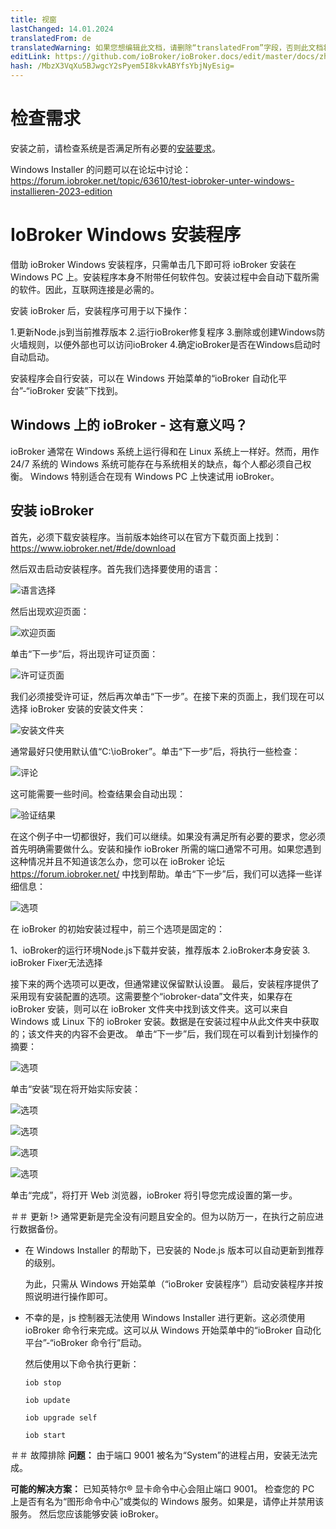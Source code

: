 ```yaml
---
title: 视窗
lastChanged: 14.01.2024
translatedFrom: de
translatedWarning: 如果您想编辑此文档，请删除“translatedFrom”字段，否则此文档将再次自动翻译
editLink: https://github.com/ioBroker/ioBroker.docs/edit/master/docs/zh-cn/install/windows.md
hash: /MbzX3VqXu5BJwgcY2sPyem5I8kvkABYfsYbjNyEsig=
---
```

# 检查需求
安装之前，请检查系统是否满足所有必要的[安装要求](./requirements.md)。

Windows Installer 的问题可以在论坛中讨论：https://forum.iobroker.net/topic/63610/test-iobroker-unter-windows-installieren-2023-edition

# IoBroker Windows 安装程序
借助 ioBroker Windows 安装程序，只需单击几下即可将 ioBroker 安装在 Windows PC 上。安装程序本身不附带任何软件包。安装过程中会自动下载所需的软件。因此，互联网连接是必需的。

安装 ioBroker 后，安装程序可用于以下操作：

1.更新Node.js到当前推荐版本
2.运行ioBroker修复程序
3.删除或创建Windows防火墙规则，以便外部也可以访问ioBroker
4.确定ioBroker是否在Windows启动时自动启动。

安装程序会自行安装，可以在 Windows 开始菜单的“ioBroker 自动化平台”-“ioBroker 安装”下找到。

## Windows 上的 ioBroker - 这有意义吗？
ioBroker 通常在 Windows 系统上运行得和在 Linux 系统上一样好。然而，用作 24/7 系统的 Windows 系统可能存在与系统相关的缺点，每个人都必须自己权衡。
Windows 特别适合在现有 Windows PC 上快速试用 ioBroker。

## 安装 ioBroker
首先，必须下载安装程序。当前版本始终可以在官方下载页面上找到：https://www.iobroker.net/#de/download

然后双击启动安装程序。首先我们选择要使用的语言：

![语言选择](../../de/install/media/windows/InstallWin_language.png "语言选择")

然后出现欢迎页面：

![欢迎页面](../../de/install/media/windows/InstallWin_welcome.png "欢迎页面")

单击“下一步”后，将出现许可证页面：

![许可证页面](../../de/install/media/windows/InstallWin_license.png "许可证页面")

我们必须接受许可证，然后再次单击“下一步”。在接下来的页面上，我们现在可以选择 ioBroker 安装的安装文件夹：

![安装文件夹](../../de/install/media/windows/InstallWin_folder.png "安装文件夹")

通常最好只使用默认值“C:\ioBroker”。单击“下一步”后，将执行一些检查：

![评论](../../de/install/media/windows/InstallWin_check.png "评论")

这可能需要一些时间。检查结果会自动出现：

![验证结果](../../de/install/media/windows/InstallWin_checkresult.png "验证结果")

在这个例子中一切都很好，我们可以继续。如果没有满足所有必要的要求，您必须首先明确需要做什么。安装和操作 ioBroker 所需的端口通常不可用。如果您遇到这种情况并且不知道该怎么办，您可以在 ioBroker 论坛 https://forum.iobroker.net/ 中找到帮助。单击“下一步”后，我们可以选择一些详细信息：

![选项](../../de/install/media/windows/InstallWin_options.png "选项")

在 ioBroker 的初始安装过程中，前三个选项是固定的：

1、ioBroker的运行环境Node.js下载并安装，推荐版本
2.ioBroker本身安装
3. ioBroker Fixer无法选择

接下来的两个选项可以更改，但通常建议保留默认设置。
最后，安装程序提供了采用现有安装配置的选项。这需要整个“iobroker-data”文件夹，如果存在 ioBroker 安装，则可以在 ioBroker 文件夹中找到该文件夹。这可以来自 Windows 或 Linux 下的 ioBroker 安装。数据是在安装过程中从此文件夹中获取的；该文件夹的内容不会更改。
单击“下一步”后，我们现在可以看到计划操作的摘要：

   ![选项](../../de/install/media/windows/InstallWin_summary.png "选项")

   单击“安装”现在将开始实际安装：

   ![选项](../../de/install/media/windows/InstallWin_downloadnode.png "选项")

   ![选项](../../de/install/media/windows/InstallWin_installnode.png "选项")

   ![选项](../../de/install/media/windows/InstallWin_installiobroker.png "选项")

   ![选项](../../de/install/media/windows/InstallWin_finish.png "选项")

单击“完成”，将打开 Web 浏览器，ioBroker 将引导您完成设置的第一步。

＃＃ 更新
!> 通常更新是完全没有问题且安全的。但为以防万一，在执行之前应进行数据备份。

- 在 Windows Installer 的帮助下，已安装的 Node.js 版本可以自动更新到推荐的级别。

  为此，只需从 Windows 开始菜单（“ioBroker 安装程序”）启动安装程序并按照说明进行操作即可。

- 不幸的是，js 控制器无法使用 Windows Installer 进行更新。这必须使用 ioBroker 命令行来完成。这可以从 Windows 开始菜单中的“ioBroker 自动化平台”-“ioBroker 命令行”启动。

  然后使用以下命令执行更新：

  `iob stop`

  `iob update`

  `iob upgrade self`

  `iob start`

＃＃ 故障排除
**问题：** 由于端口 9001 被名为“System”的进程占用，安装无法完成。

**可能的解决方案：** 已知英特尔® 显卡命令中心会阻止端口 9001。
检查您的 PC 上是否有名为“图形命令中心”或类似的 Windows 服务。如果是，请停止并禁用该服务。
然后您应该能够安装 ioBroker。